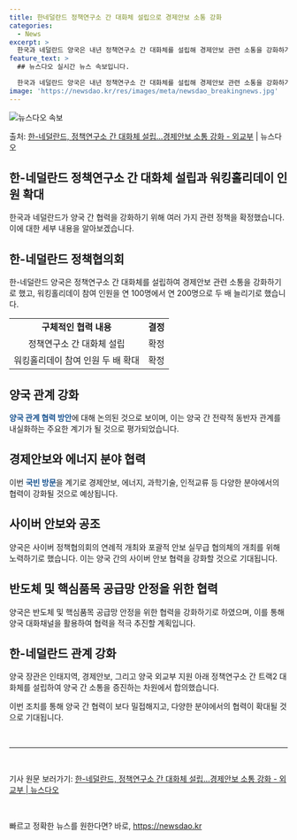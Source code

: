 ```yaml
---
title: 한네덜란드 정책연구소 간 대화체 설립으로 경제안보 소통 강화
categories:
  - News
excerpt: >
  한국과 네덜란드 양국은 내년 정책연구소 간 대화체를 설립해 경제안보 관련 소통을 강화하기로 했다. 또 양국 …
feature_text: >
  ## 뉴스다오 실시간 뉴스 속보입니다.

  한국과 네덜란드 양국은 내년 정책연구소 간 대화체를 설립해 경제안보 관련 소통을 강화하기로 했다. 또 양국 …
image: 'https://newsdao.kr/res/images/meta/newsdao_breakingnews.jpg'
---
```


![뉴스다오 속보](https://newsdao.kr/res/images/meta/newsdao_breakingnews.jpg)

<p>출처: <a href="https://newsdao.kr/2815" rel="dofollow">한-네덜란드, 정책연구소 간 대화체 설립…경제안보 소통 강화 - 외교부</a> | 뉴스다오</p>

<h2>한-네덜란드 정책연구소 간 대화체 설립과 워킹홀리데이 인원 확대</h2>

<p data-ke-size="size16">한국과 네덜란드가 양국 간 협력을 강화하기 위해 여러 가지 관련 정책을 확정했습니다. 이에 대한 세부 내용을 알아보겠습니다.</p>

<h2 data-ke-size="size26">한-네덜란드 정책협의회</h2>

<p data-ke-size="size16">한-네덜란드 양국은 정책연구소 간 대화체를 설립하여 경제안보 관련 소통을 강화하기로 했고, 워킹홀리데이 참여 인원을 연 100명에서 연 200명으로 두 배 늘리기로 했습니다.</p>

<table>
	<tr>
		<td style="text-align: center; height: 17px;"><b>구체적인 협력 내용</b></td>
		<td style="text-align: center; height: 17px;"><b>결정</b></td>
	</tr>
	<tr>
		<td style="text-align: center; height: 17px;">정책연구소 간 대화체 설립</td>
		<td style="text-align: center; height: 17px;">확정</td>
	</tr>
	<tr>
		<td style="text-align: center; height: 17px;">워킹홀리데이 참여 인원 두 배 확대</td>
		<td style="text-align: center; height: 17px;">확정</td>
	</tr>
</table>

<h2 data-ke-size="size26">양국 관계 강화</h2>

<p data-ke-size="size16"><b><span style="color: #1a5490;">양국 관계 협력 방안</span></b>에 대해 논의된 것으로 보이며, 이는 양국 간 전략적 동반자 관계를 내실화하는 주요한 계기가 될 것으로 평가되었습니다.</p>

<h2 data-ke-size="size26">경제안보와 에너지 분야 협력</h2>

<p data-ke-size="size16">이번 <b><span style="color: #1a5490;">국빈 방문</span></b>을 계기로 경제안보, 에너지, 과학기술, 인적교류 등 다양한 분야에서의 협력이 강화될 것으로 예상됩니다.</p>

<h2 data-ke-size="size26">사이버 안보와 공조</h2>

<p data-ke-size="size16">양국은 사이버 정책협의회의 연례적 개최와 포괄적 안보 실무급 협의체의 개최를 위해 노력하기로 했습니다. 이는 양국 간의 사이버 안보 협력을 강화할 것으로 기대됩니다.</p>

<h2 data-ke-size="size26">반도체 및 핵심품목 공급망 안정을 위한 협력</h2>

<p data-ke-size="size16">양국은 반도체 및 핵심품목 공급망 안정을 위한 협력을 강화하기로 하였으며, 이를 통해 양국 대화채널을 활용하여 협력을 적극 추진할 계획입니다.</p>

<h2 data-ke-size="size26">한-네덜란드 관계 강화</h2>

<p data-ke-size="size16">양국 장관은 인태지역, 경제안보, 그리고 양국 외교부 지원 아래 정책연구소 간 트랙2 대화체를 설립하여 양국 간 소통을 증진하는 차원에서 합의했습니다.</p>

<p data-ke-size="size16">이번 조치를 통해 양국 간 협력이 보다 밀접해지고, 다양한 분야에서의 협력이 확대될 것으로 기대됩니다.</p>

<p data-ke-size="size16">&nbsp;</p>

<hr>

<p data-ke-size="size16">&nbsp;</p>

<p data-ke-size="size16">기사 원문 보러가기: <a href="https://newsdao.kr/2815">한-네덜란드, 정책연구소 간 대화체 설립…경제안보 소통 강화 - 외교부 | 뉴스다오 </a></p>
<p data-ke-size="size16">&nbsp;</p> 

빠르고 정확한 뉴스를 원한다면? 바로, <a href="https://newsdao.kr" rel="dofollow">https://newsdao.kr</a>


    
